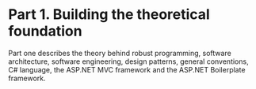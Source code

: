 # Part 1. Building the theoretical foundation

  Part one describes the theory behind robust programming, software architecture, software engineering, design patterns, general conventions, C# language, the ASP.NET MVC framework and the ASP.NET Boilerplate framework.